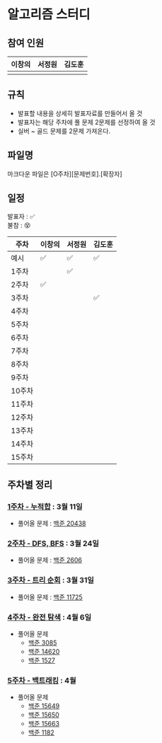# 알고리즘 스터디

## 참여 인원
| 이창의 | 서정원 | 김도훈 |
| ------ | ------ | ------ |
|        |        |        |  
  
## 규칙
- 발표할 내용을 상세히 발표자료를 만들어서 올 것
- 발표자는 해당 주차에 풀 문제 2문제를 선정하여 올 것
- 실버 ~ 골드 문제를 2문제 가져온다.

## 파일명
마크다운 파일은 [O주차][문제번호].[확장자]

## 일정

발표자 : ✅  
불참 : 😵  

| 주차   | 이창의 | 서정원 | 김도훈 |
| ------ | ------ | ------ | ------ |
| 예시   | ✅     | ✅     | ✅     |
| 1주차  |        |   ✅     |        |
| 2주차  |   ✅     |        |        |
| 3주차  |        |        |   ✅     |
| 4주차  |        |        |        |
| 5주차  |        |        |        |
| 6주차  |        |        |        |
| 7주차  |        |        |        |
| 8주차  |        |        |        |
| 9주차  |        |        |        |
| 10주차 |        |        |        |
| 11주차 |        |        |        |
| 12주차 |        |        |        |
| 13주차 |        |        |        |
| 14주차 |        |        |        |
| 15주차 |        |        |        |

## 주차별 정리

### [1주차 - 누적합]() : 3월 11일
- 풀어올 문제 : [백준 20438](https://www.acmicpc.net/problem/20438)   

### [2주차 - DFS, BFS]() : 3월 24일
- 풀어올 문제 : [백준 2606](https://www.acmicpc.net/problem/2606)
  
### [3주차 - 트리 순회]() : 3월 31일
- 풀어올 문제 : [백준 11725](https://www.acmicpc.net/problem/11725)

### [4주차 - 완전 탐색]() : 4월 6일
- 풀어올 문제
  - [백준 3085](https://www.acmicpc.net/problem/3085)
  - [백준 14620](https://www.acmicpc.net/problem/14620)
  - [백준 1527](https://www.acmicpc.net/problem/1527)

### [5주차 - 백트래킹]() : 4월
- 풀어올 문제
  - [백준 15649](https://www.acmicpc.net/problem/15649)
  - [백준 15650](https://www.acmicpc.net/problem/15650)
  - [백준 15663](https://www.acmicpc.net/problem/15663)
  - [백준 1182](https://www.acmicpc.net/problem/1182) 